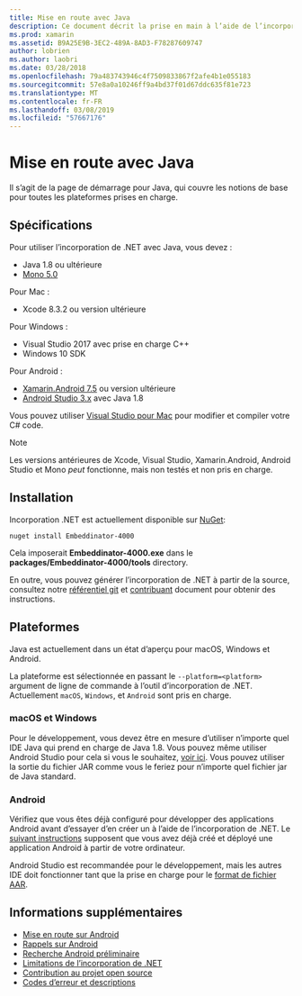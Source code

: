 ```yaml
---
title: Mise en route avec Java
description: Ce document décrit la prise en main à l’aide de l’incorporation de .NET avec Java. Il aborde la configuration système requise, installation et plateformes prises en charge.
ms.prod: xamarin
ms.assetid: B9A25E9B-3EC2-489A-8AD3-F78287609747
author: lobrien
ms.author: laobri
ms.date: 03/28/2018
ms.openlocfilehash: 79a483743946c4f7509833867f2afe4b1e055183
ms.sourcegitcommit: 57e8a0a10246ff9a4bd37f01d67ddc635f81e723
ms.translationtype: MT
ms.contentlocale: fr-FR
ms.lasthandoff: 03/08/2019
ms.locfileid: "57667176"
---
```

# <a name="getting-started-with-java"></a>Mise en route avec Java

Il s’agit de la page de démarrage pour Java, qui couvre les notions de base pour toutes les plateformes prises en charge.

## <a name="requirements"></a>Spécifications

Pour utiliser l’incorporation de .NET avec Java, vous devez :

* Java 1.8 ou ultérieure
* [Mono 5.0](https://www.mono-project.com/download/)

Pour Mac :

* Xcode 8.3.2 ou version ultérieure

Pour Windows :

* Visual Studio 2017 avec prise en charge C++
* Windows 10 SDK

Pour Android :

* [Xamarin.Android 7.5](https://visualstudio.microsoft.com/xamarin/) ou version ultérieure
* [Android Studio 3.x](https://developer.android.com/studio/index.html) avec Java 1.8

Vous pouvez utiliser [Visual Studio pour Mac](https://visualstudio.microsoft.com/vs/mac/) pour modifier et compiler votre C# code.

> [!NOTE]
> Les versions antérieures de Xcode, Visual Studio, Xamarin.Android, Android Studio et Mono _peut_ fonctionne, mais non testés et non pris en charge.

## <a name="installation"></a>Installation

Incorporation .NET est actuellement disponible sur [NuGet](https://www.nuget.org/packages/Embeddinator-4000/):

```shell
nuget install Embeddinator-4000
```

Cela imposerait **Embeddinator-4000.exe** dans le **packages/Embeddinator-4000/tools** directory.

En outre, vous pouvez générer l’incorporation de .NET à partir de la source, consultez notre [référentiel git](https://github.com/mono/Embeddinator-4000/) et [contribuant](https://github.com/mono/Embeddinator-4000/blob/master/Contributing.md) document pour obtenir des instructions.

## <a name="platforms"></a>Plateformes

Java est actuellement dans un état d’aperçu pour macOS, Windows et Android.

La plateforme est sélectionnée en passant le `--platform=<platform>` argument de ligne de commande à l’outil d’incorporation de .NET. Actuellement `macOS`, `Windows`, et `Android` sont pris en charge.

### <a name="macos-and-windows"></a>macOS et Windows

Pour le développement, vous devez être en mesure d’utiliser n’importe quel IDE Java qui prend en charge de Java 1.8. Vous pouvez même utiliser Android Studio pour cela si vous le souhaitez, [voir ici](https://stackoverflow.com/questions/16626810/can-android-studio-be-used-to-run-standard-java-projects). Vous pouvez utiliser la sortie du fichier JAR comme vous le feriez pour n’importe quel fichier jar de Java standard.

### <a name="android"></a>Android

Vérifiez que vous êtes déjà configuré pour développer des applications Android avant d’essayer d’en créer un à l’aide de l’incorporation de .NET. Le [suivant instructions](~/tools/dotnet-embedding/get-started/java/android.md) supposent que vous avez déjà créé et déployé une application Android à partir de votre ordinateur.

Android Studio est recommandée pour le développement, mais les autres IDE doit fonctionner tant que la prise en charge pour le [format de fichier AAR](https://developer.android.com/studio/projects/android-library.html).

## <a name="further-reading"></a>Informations supplémentaires

* [Mise en route sur Android](~/tools/dotnet-embedding/get-started/java/android.md)
* [Rappels sur Android](~/tools/dotnet-embedding/android/callbacks.md)
* [Recherche Android préliminaire](~/tools/dotnet-embedding/android/index.md)
* [Limitations de l’incorporation de .NET](~/tools/dotnet-embedding/limitations.md)
* [Contribution au projet open source](https://github.com/mono/Embeddinator-4000/blob/master/Contributing.md)
* [Codes d’erreur et descriptions](~/tools/dotnet-embedding/errors.md)
